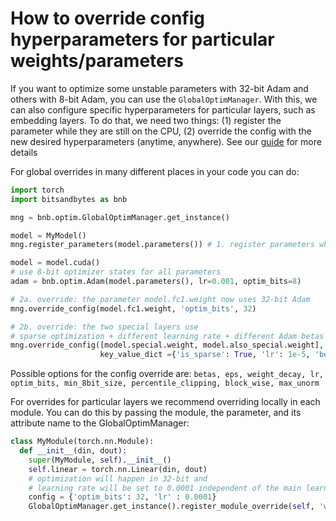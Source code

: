 # How to override config hyperparameters for particular weights/parameters

If you want to optimize some unstable parameters with 32-bit Adam and others with 8-bit Adam, you can use the `GlobalOptimManager`. With this, we can also configure specific hyperparameters for particular layers, such as embedding layers. To do that, we need two things: (1) register the parameter while they are still on the CPU, (2) override the config with the new desired hyperparameters (anytime, anywhere). See our [guide](howto_config_override.md) for more details

For global overrides in many different places in your code you can do:
```py
import torch
import bitsandbytes as bnb

mng = bnb.optim.GlobalOptimManager.get_instance()

model = MyModel()
mng.register_parameters(model.parameters()) # 1. register parameters while still on CPU

model = model.cuda()
# use 8-bit optimizer states for all parameters
adam = bnb.optim.Adam(model.parameters(), lr=0.001, optim_bits=8)

# 2a. override: the parameter model.fc1.weight now uses 32-bit Adam
mng.override_config(model.fc1.weight, 'optim_bits', 32)

# 2b. override: the two special layers use
# sparse optimization + different learning rate + different Adam betas
mng.override_config([model.special.weight, model.also_special.weight],
                    key_value_dict ={'is_sparse': True, 'lr': 1e-5, 'betas'=(0.9, 0.98)})
```
Possible options for the config override are: `betas, eps, weight_decay, lr, optim_bits, min_8bit_size, percentile_clipping, block_wise, max_unorm`

For overrides for particular layers we recommend overriding locally in each module. You can do this by passing the module, the parameter, and its attribute name to the GlobalOptimManager:
```py
class MyModule(torch.nn.Module):
  def __init__(din, dout):
    super(MyModule, self).__init__()
    self.linear = torch.nn.Linear(din, dout)
    # optimization will happen in 32-bit and
    # learning rate will be set to 0.0001 independent of the main learning rate
    config = {'optim_bits': 32, 'lr' : 0.0001}
    GlobalOptimManager.get_instance().register_module_override(self, 'weight', config)

```

